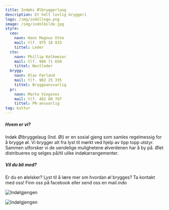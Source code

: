 ```yaml
---
title: Indøks Ølbryggerlaug
description: Et helt lovlig bryggeri
logo: /img/indollogo.png
image: /img/indolbilde.jpg
styre:
  ceo:
    navn: Hans Magnus Utne
    mail: tlf. 975 18 033
    tittel: Leder
  cto:
    navn: Phillip Kolkmeier
    mail: tlf. 906 71 650
    tittel: Nestleder
  brygg:
    navn: Olav Førland
    mail: tlf. 902 25 335
    tittel: Bryggeansvarlig
  pr:
    navn: Marte Vingsnes
    mail: tlf. 482 60 767
    tittel: PR-ansvarlig
tag: kultur
---
```


##### Hvem er vi?

Indøk Ølbryggelaug (Ind. Øl) er en sosial gjeng som samles regelmessig for å brygge øl. Vi brygger alt fra lyst til mørkt ved hjelp av tipp topp utstyr. Sammen utforsker vi de uendelige mulighetene ølverdenen har å by på. Ølet distribueres og selges på/til ulike indøkarrangementer.

##### Vil du bli med?

Er du en ølelsker? Lyst til å lære mer om hvordan øl brygges? Ta kontakt med oss! Finn oss på facebook eller send oss en mail.indo

![Indølgjengen](/img/indolbilde.jpg)

![Indølgjengen](/img/indolbilde2.jpg)
